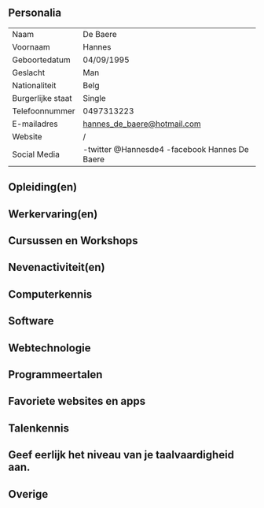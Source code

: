 Personalia
--

|                     |                                |
|-------------------- | ------------------------------ |
| Naam                | De Baere                       |
| Voornaam            | Hannes                         |
| Geboortedatum       | 04/09/1995                     |
| Geslacht            | Man                            |
| Nationaliteit       | Belg                           |
| Burgerlijke staat   | Single                         |
| Telefoonnummer      | 0497313223                     |
| E-mailadres         | hannes_de_baere@hotmail.com    |
| Website             | /                              |
| Social Media        | -twitter @Hannesde4 -facebook Hannes De Baere |


Opleiding(en)
--


Werkervaring(en)
--


Cursussen en Workshops
--


Nevenactiviteit(en)
--


Computerkennis
--


Software
--


Webtechnologie
--


Programmeertalen
--


Favoriete websites en apps
--


Talenkennis
--


Geef eerlijk het niveau van je taalvaardigheid aan.
--


Overige
--
